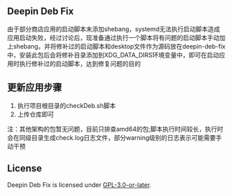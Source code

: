 ## Deepin Deb Fix

由于部分商店应用的启动脚本未添加shebang，systemd无法执行启动脚本造成应用启动失败，经过讨论后，现准备通过执行一个脚本将有问题的启动脚本手动加上shebang，并将修补过的启动脚本和desktop文件作为源码放在deepin-deb-fix中，安装此包后会将修补目录添加到XDG_DATA_DIRS环境变量中，即可在启动应用时执行修补过的启动脚本，达到修复问题的目的

## 更新应用步骤

1. 执行项目根目录的checkDeb.sh脚本
2. 上传仓库即可

注：其他架构的包暂无问题，目前只排查amd64的包;脚本执行时间较长，执行时会在同级目录生成check.log日志文件，部分warning级别的日志表示可能需要手动干预

## License

Deepin Deb Fix is licensed under [GPL-3.0-or-later](LICENSE).
